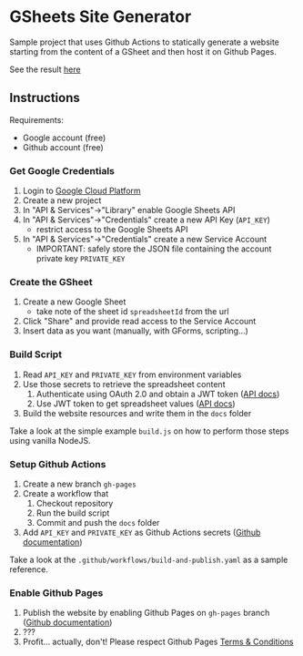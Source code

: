 # GSheets Site Generator

Sample project that uses Github Actions to statically generate a website starting 
from the content of a GSheet and then host it on Github Pages.

See the result [here](https://paolosimone.github.io/gsg-template/)

## Instructions

Requirements:
- Google account (free)
- Github account (free)

### Get Google Credentials 

1. Login to [Google Cloud Platform](https://console.cloud.google.com/home/dashboard)
1. Create a new project
1. In "API & Services"->"Library" enable Google Sheets API
1. In "API & Services"->"Credentials" create a new API Key (`API_KEY`)
    - restrict access to the Google Sheets API
1. In "API & Services"->"Credentials" create a new Service Account
    - IMPORTANT: safely store the JSON file containing the account private key `PRIVATE_KEY`

### Create the GSheet

1. Create a new Google Sheet
    - take note of the sheet id `spreadsheetId` from the url 
1. Click "Share" and provide read access to the Service Account
1. Insert data as you want (manually, with GForms, scripting...)

### Build Script

1. Read `API_KEY` and `PRIVATE_KEY` from environment variables
1. Use those secrets to retrieve the spreadsheet content
    1. Authenticate using OAuth 2.0 and obtain a JWT token ([API docs](https://developers.google.com/identity/protocols/oauth2/service-account#authorizingrequests))
    1. Use JWT token to get spreadsheet values ([API docs](https://developers.google.com/sheets/api/reference/rest/v4/spreadsheets.values/get))
1. Build the website resources and write them in the `docs` folder

Take a look at the simple example `build.js` on how to perform those steps using vanilla NodeJS.

### Setup Github Actions

1. Create a new branch `gh-pages`
1. Create a workflow that
    1. Checkout repository
    1. Run the build script
    1. Commit and push the `docs` folder
1. Add `API_KEY` and `PRIVATE_KEY` as Github Actions secrets ([Github documentation](https://docs.github.com/en/actions/security-guides/encrypted-secrets))

Take a look at the `.github/workflows/build-and-publish.yaml` as a sample reference.

### Enable Github Pages

1. Publish the website by enabling Github Pages on `gh-pages` branch ([Github documentation](https://docs.github.com/en/pages/getting-started-with-github-pages/configuring-a-publishing-source-for-your-github-pages-site))
1. ???
1. Profit... actually, don't! Please respect Github Pages [Terms & Conditions](https://docs.github.com/en/pages/getting-started-with-github-pages/about-github-pages#prohibited-uses)